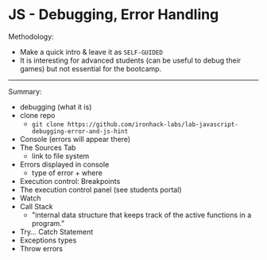 
# JS - Debugging, Error Handling

<!--- 

Status: highlighted


Mark a "SELF_GUIDED"


--->


Methodology:
- Make a quick intro & leave it as `SELF-GUIDED`
- It is interesting for advanced students (can be useful to debug their games) but not essential for the bootcamp.


---


Summary:
- debugging (what it is)
- clone repo
  - `git clone https://github.com/ironhack-labs/lab-javascript-debugging-error-and-js-hint`
- Console (errors will appear there)
- The Sources Tab
  - link to file system
- Errors displayed in console
  - type of error + where
- Execution control: Breakpoints
- The execution control panel (see students portal)
- Watch
- Call Stack
  - "internal data structure that keeps track of the active functions in a program."
- Try… Catch Statement
- Exceptions types
- Throw errors

